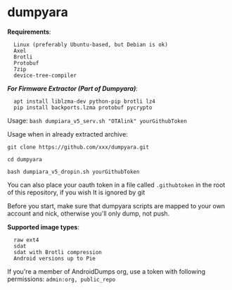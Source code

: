 # dumpyara

**Requirements**:
 
      Linux (preferably Ubuntu-based, but Debian is ok)
      Axel
      Brotli
      Protobuf
      7zip
      device-tree-compiler
      
***For Firmware Extractor (Part of Dumpyara)***:

      apt install liblzma-dev python-pip brotli lz4
      pip install backports.lzma protobuf pycrypto

Usage:
`bash dumpiara_v5_serv.sh "OTAlink" yourGithubToken`

Usage when in already extracted archive:

`git clone https://github.com/xxx/dumpyara.git`

`cd dumpyara`

`bash dumpiara_v5_dropin.sh yourGithubToken`


You can also place your oauth token in a file called `.githubtoken` in the root of this repository, if you wish
It is ignored by git


Before you start, make sure that dumpyara scripts are mapped to your own account and nick, otherwise you'll only dump, not push.

**Supported image types**:

      raw ext4
      sdat
      sdat with Brotli compression
      Android versions up to Pie
      
If you're a member of AndroidDumps org, use a token with following permissions: `admin:org, public_repo`
